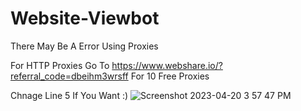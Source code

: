# Website-Viewbot

There May Be A Error Using Proxies

For HTTP Proxies Go To https://www.webshare.io/?referral_code=dbeihm3wrsff For 10 Free Proxies

Chnage Line 5 If You Want :)
![Screenshot 2023-04-20 3 57 47 PM](https://user-images.githubusercontent.com/125522073/233504102-332cd9ca-1d81-40d4-9cae-dee2db69cb0d.png)
